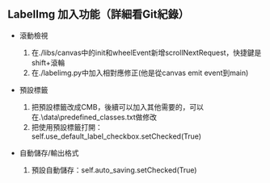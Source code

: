## LabelImg 加入功能（詳細看Git紀錄）

- 滾動檢視
  1. 在./libs/canvas中的init和wheelEvent新增scrollNextRequest，快捷鍵是shift+滾輪
  2. 在./labelimg.py中加入相對應修正(他是從canvas emit event到main)

- 預設標籤
  1. 把預設標籤改成CMB，後續可以加入其他需要的，可以在.\data\predefined_classes.txt做修改
  2. 把使用預設標籤打開：self.use_default_label_checkbox.setChecked(True)

- 自動儲存/輸出格式
  1. 預設自動儲存：self.auto_saving.setChecked(True)